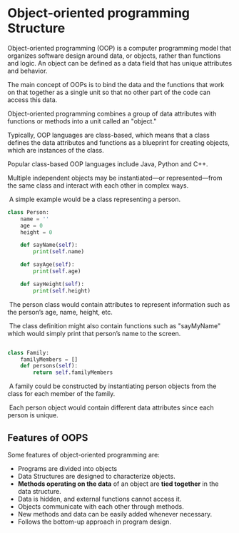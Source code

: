 # Object-oriented programming Structure



Object-oriented programming (OOP) is a computer programming model that organizes software design around data, or objects, rather than functions and logic. An object can be defined as a data field that has unique attributes and behavior.



The main concept of OOPs is to bind the data and the functions that work on that together as a single unit so that no other part of the code can access this data.



Object-oriented programming combines a group of data attributes with functions or methods into a unit called an "object."



Typically, OOP languages are class-based, which means that a class defines the data attributes and functions as a blueprint for creating objects, which are instances of the class.



Popular class-based OOP languages include Java, Python and C++.



Multiple independent objects may be instantiated—or represented—from the same class and interact with each other in complex ways.



​		A simple example would be a class representing a person.

```python
class Person:
    name = ''
    age = 0
    height = 0

    def sayName(self):
        print(self.name)

    def sayAge(self):
        print(self.age)

    def sayHeight(self):
        print(self.height)

```

​		The person class would contain attributes to represent information such as the person’s age, name, height, etc.

​		The class definition might also contain functions such as "sayMyName" which would simply print that person’s name to the screen.

```python

class Family:
    familyMembers = []
    def persons(self):
        return self.familyMembers
```

​		A family could be constructed by instantiating person objects from the class for each member of the family.

​		Each person object would contain different data attributes since each person is unique.



## Features of OOPS

Some features of object-oriented programming are:

- Programs are divided into objects
- Data Structures are designed to characterize objects.
- **Methods operating on the data** of an object are **tied together** in the data structure.
- Data is hidden, and external functions cannot access it.
- Objects communicate with each other through methods.
- New methods and data can be easily added whenever necessary.
- Follows the bottom-up approach in program design.
